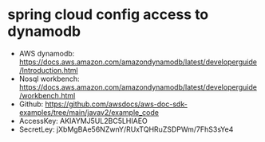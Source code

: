 # spring cloud config access to dynamodb
- AWS dynamodb: https://docs.aws.amazon.com/amazondynamodb/latest/developerguide/Introduction.html
- Nosql workbench: https://docs.aws.amazon.com/amazondynamodb/latest/developerguide/workbench.html
- Github: https://github.com/awsdocs/aws-doc-sdk-examples/tree/main/javav2/example_code
- AccessKey: AKIAYMJ5UL2BC5LHIAEO
- SecretLey: jXbMgBAe56NZwnY/RUxTQHRuZSDPWm/7FhS3sYe4

